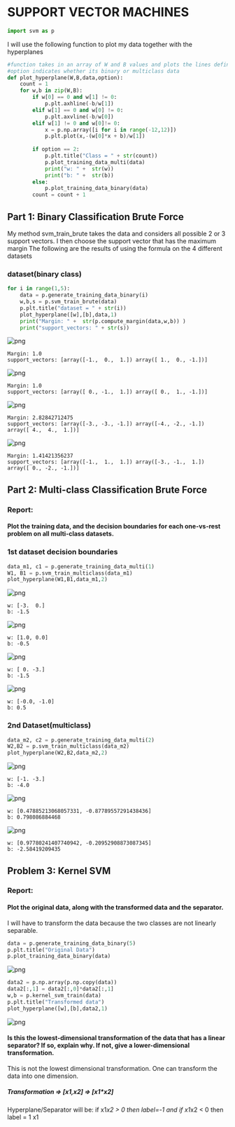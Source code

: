 
# SUPPORT VECTOR MACHINES



```python
import svm as p
```

I will use the following function to plot my data together with the hyperplanes


```python
#function takes in an array of W and B values and plots the lines defined by W and B
#option indicates whether its binary or multiclass data
def plot_hyperplane(W,B,data,option):
    count = 1
    for w,b in zip(W,B):
        if w[0] == 0 and w[1] != 0:
            p.plt.axhline(-b/w[1])
        elif w[1] == 0 and w[0] != 0:
            p.plt.axvline(-b/w[0])
        elif w[1] != 0 and w[0]!= 0:
            x = p.np.array([i for i in range(-12,12)])
            p.plt.plot(x,-(w[0]*x + b)/w[1])
            
        if option == 2:
            p.plt.title("Class = " + str(count))
            p.plot_training_data_multi(data)
            print("w: " +  str(w))
            print("b: " +  str(b))
        else:
            p.plot_training_data_binary(data)
        count = count + 1
```

## Part 1: Binary Classification Brute Force

My method svm_train_brute takes the data and considers all possible 2 or 3 support vectors. I then choose the support vector that has the maximum margin
The following are the results of using the formula on the 4 different datasets

### dataset(binary class)


```python
for i in range(1,5): 
    data = p.generate_training_data_binary(i)
    w,b,s = p.svm_train_brute(data)
    p.plt.title("dataset = " + str(i))
    plot_hyperplane([w],[b],data,1)
    print("Margin: " +  str(p.compute_margin(data,w,b)) )
    print("support_vectors: " + str(s))
```


![png](output_7_0.png)


    Margin: 1.0
    support_vectors: [array([-1.,  0.,  1.]) array([ 1.,  0., -1.])]



![png](output_7_2.png)


    Margin: 1.0
    support_vectors: [array([ 0., -1.,  1.]) array([ 0.,  1., -1.])]



![png](output_7_4.png)


    Margin: 2.82842712475
    support_vectors: [array([-3., -3., -1.]) array([-4., -2., -1.]) array([ 4.,  4.,  1.])]



![png](output_7_6.png)


    Margin: 1.41421356237
    support_vectors: [array([-1.,  1.,  1.]) array([-3., -1.,  1.]) array([ 0., -2., -1.])]


## Part 2: Multi-class Classification Brute Force

### Report: 
#### Plot the training data, and the decision boundaries for each one-vs-rest problem on all multi-class datasets.

### 1st dataset decision boundaries


```python
data_m1, c1 = p.generate_training_data_multi(1)
W1, B1 = p.svm_train_multiclass(data_m1)
plot_hyperplane(W1,B1,data_m1,2)
```


![png](output_10_0.png)


    w: [-3.  0.]
    b: -1.5



![png](output_10_2.png)


    w: [1.0, 0.0]
    b: -0.5



![png](output_10_4.png)


    w: [ 0. -3.]
    b: -1.5



![png](output_10_6.png)


    w: [-0.0, -1.0]
    b: 0.5


### 2nd Dataset(multiclass)


```python
data_m2, c2 = p.generate_training_data_multi(2)
W2,B2 = p.svm_train_multiclass(data_m2)
plot_hyperplane(W2,B2,data_m2,2)
```


![png](output_12_0.png)


    w: [-1. -3.]
    b: -4.0



![png](output_12_2.png)


    w: [0.47885213068057331, -0.87789557291438436]
    b: 0.798086884468



![png](output_12_4.png)


    w: [0.97780241407740942, -0.20952908873087345]
    b: -2.58419209435


## Problem 3: Kernel SVM

### Report: 
#### Plot the original data, along with the transformed data and the separator.
I will have to transform the data because the two classes are not linearly separable.


```python
data = p.generate_training_data_binary(5)
p.plt.title("Original Data")
p.plot_training_data_binary(data)

```


![png](output_15_0.png)



```python
data2 = p.np.array(p.np.copy(data))
data2[:,1] = data2[:,0]*data2[:,1]
w,b = p.kernel_svm_train(data)
p.plt.title("Transformed data")
plot_hyperplane([w],[b],data2,1)
```


![png](output_16_0.png)


####  Is this the lowest-dimensional transformation of the data that has a linear separator? If so, explain why. If not, give a lower-dimensional transformation.

This is not the lowest dimensional transformation. One can transform the data into one dimension.
##### Transformation => [x1,x2] => [x1*x2]

Hyperplane/Separator will be:
if x1*x2 > 0 then label=-1 and if x1*x2 < 0 then label = 1
x1
